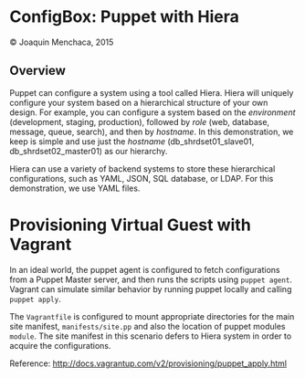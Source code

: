 # ConfigBox: Puppet with Hiera

© Joaquin Menchaca, 2015

## Overview

Puppet can configure a system using a tool called Hiera.  Hiera will uniquely configure your system based on a hierarchical structure of your own design.  For example, you can configure a system based on the *environment* (development, staging, production), followed by *role* (web, database, message, queue, search), and then by *hostname*. In this demonstration, we keep is simple and use just the *hostname* (db_shrdset01_slave01, db_shrdset02_master01) as our hierarchy.  

Hiera can use a variety of backend systems to store these hierarchical configurations, such as YAML, JSON, SQL database, or LDAP.  For this demonstration, we use YAML files.

# Provisioning Virtual Guest with Vagrant

In an ideal world, the puppet agent is configured to fetch configurations from a Puppet Master server, and then runs the scripts using `puppet agent`.  Vagrant can simulate similar behavior by running puppet locally and calling `puppet apply`.

The `Vagrantfile` is configured to mount appropriate directories for the main site manifest, `manifests/site.pp` and also the location of puppet modules `module`.  The site manifest in this scenario defers to Hiera system in order to acquire the configurations.

Reference: http://docs.vagrantup.com/v2/provisioning/puppet_apply.html
